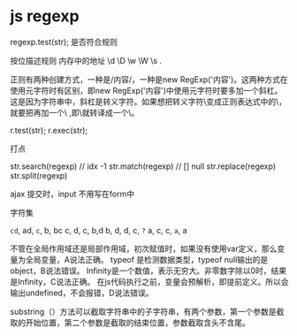 # js regexp

regexp.test(str);
是否符合规则

按位描述规则
内存中的地址
\d
\D
\w
\W
\s
.

正则有两种创建方式，一种是/内容/，一种是new RegExp('内容')。这两种方式在使用元字符时有区别，即new RegExp('内容')中使用元字符时要多加一个斜杠。这是因为字符串中，斜杠是转义字符。如果想把转义字符\变成正则表达式中的\，就要把再加一个\ ,即\\就转译成一个\。

r.test(str);
r.exec(str);

打点

str.search(regexp)  // idx -1
str.match(regexp)   // [] null
str.replace(regexp)
str.split(regexp)

ajax 提交时，input 不用写在form中

字符集

`cd`, ad, `c`, b, bc
c, d, c, b,d
b, d, d, c, `?`
a, c, c, `a`, a

不管在全局作用域还是局部作用域，初次赋值时，如果没有使用var定义，那么变量为全局变量，A说法正确。
typeof 是检测数据类型，typeof null输出的是object，B说法错误。
Infinity是一个数值，表示无穷大。非零数字除以0时，结果是Infinity，C说法正确。
在js代码执行之前，变量会预解析，即提前定义。所以会输出undefined，不会报错，D说法错误。

substring（）方法可以截取字符串中的子字符串，有两个参数，第一个参数是截取的开始位置，第二个参数是截取的结束位置，参数截取含头不含尾。
